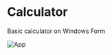 # Calculator
Basic calculator on Windows Form

<img src="https://github.com/Erykalin1986/Calculator/tree/master/Calculator/images/app.png" alt="App">
<!-- <img src="https://raw.githubusercontent.com/github/explore/80688e429a7d4ef2fca1e82350fe8e3517d3494d/topics/html/html.png" alt="App" height="44"> -->